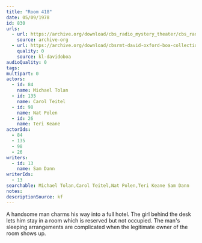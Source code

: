 ```yaml
---
title: "Room 418"
date: 05/09/1978
id: 830
urls: 
  - url: https://archive.org/download/cbs_radio_mystery_theater/cbs_radio_mystery_theater-0801-0850.zip/cbs_radio_mystery_theater-0801-0850%2Fcbsrmt_0830_room_418.mp3
    source: archive-org
  - url: https://archive.org/download/cbsrmt-david-oxford-boa-collection/CBSRMT-780509-0830-Room-418-(128-48)_WBBM-JE-{BoA}.mp3
    quality: 0
    source: kl-davidoboa
audioQuality: 0
tags: 
multipart: 0
actors:  
  - id: 84
    name: Michael Tolan  
  - id: 135
    name: Carol Teitel  
  - id: 98
    name: Nat Polen  
  - id: 26
    name: Teri Keane
actorIds:  
  - 84  
  - 135  
  - 98  
  - 26
writers:  
  - id: 13
    name: Sam Dann
writerIds:  
  - 13
searchable: Michael Tolan,Carol Teitel,Nat Polen,Teri Keane Sam Dann
notes: 
descriptionSource: kf
---
```

A handsome man charms his way into a full hotel. The girl behind the desk lets him stay in a room which is reserved but not occupied. The man's sleeping arrangements are complicated when the legitimate owner of the room shows up.